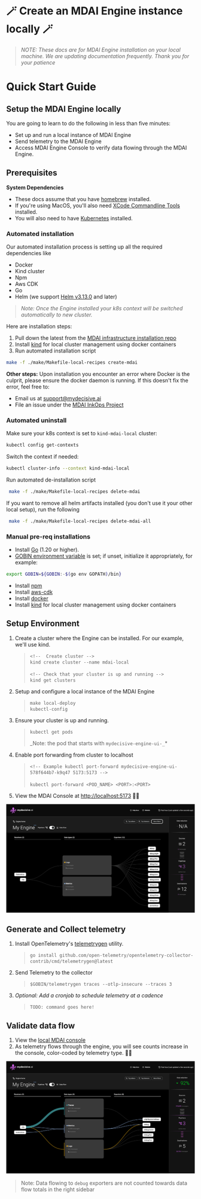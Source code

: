 # 🪄 Create an MDAI Engine instance locally 🪄

>*NOTE: These docs are for MDAI Engine installation on your local machine. We are updating documentation frequently. Thank you for your patience*

# Quick Start Guide

<!-- toc -->

## Setup the MDAI Engine locally

You are going to learn to do the following in less than five minutes:

- Set up and run a local instance of MDAI Engine
- Send telemetry to the MDAI Engine
- Access MDAI Engine Console to verify data flowing through the MDAI Engine.

## Prerequisites

<div class="warning">
  <b>System Dependencies</b>
  <ul>
    <li>These docs assume that you have <a href="https://brew.sh/" target="_blank">homebrew</a> installed.</li>
    <li>If you're using MacOS, you'll also need <a href="https://mac.install.guide/commandlinetools/" target="_blank">XCode Commandline Tools</a> installed.</li>
    <li>You will also need to have <a href="https://kubernetes.io/releases/download/" target="_blank">Kubernetes</a> installed.</li>
  </ul>
</div>

### Automated installation

Our automated installation process is setting up all the required dependencies like
- Docker
- Kind cluster
- Npm
- Aws CDK
- Go
- Helm (we support [Helm v3.13.0](https://github.com/helm/helm/releases/tag/v3.13.0) and later)

>_Note: Once the Engine installed your k8s context will be switched automatically to new cluster._

Here are installation steps:

1. Pull down the latest from the [MDAI infrastructure installation repo](https://github.com/DecisiveAI/mdai-inkops)
2. Install [kind](https://kind.sigs.k8s.io/docs/user/quick-start/) for local cluster management using docker containers
3. Run automated installation script
```bash
make -f ./make/Makefile-local-recipes create-mdai
```

<div class="warning">
   <b>Other steps:</b>
   Upon installation you encounter an error where Docker is the culprit, please ensure the docker daemon is running. If this doesn't fix the error, feel free to:
   <ul>
      <li>
         Email us at <a href="mailto:support@mydecisive.ai">support@mydecisive.ai</a>
      </li>
      <li>
         File an issue under the <a href="https://github.com/DecisiveAI/mdai-inkops">MDAI InkOps Project</a>
      </li>
   </ul>
</div>

### Automated uninstall

Make sure your k8s context is set to `kind-mdai-local` cluster:

```bash
kubectl config get-contexts
```

Switch the context if needed:

```bash
kubectl cluster-info --context kind-mdai-local
```

Run automated de-installation script

```bash
 make -f ./make/Makefile-local-recipes delete-mdai
```

If you want to remove all helm artifacts installed (you don't use it your other local setup), run the following

```bash
 make -f ./make/Makefile-local-recipes delete-mdai-all
```

### Manual pre-req installations

- Install [Go](https://go.dev/dl/) (1.20 or higher).
- [GOBIN environment variable](https://pkg.go.dev/cmd/go#hdr-Environment_variables) is set; if unset, initialize it appropriately, for example:
 ```bash
 export GOBIN=${GOBIN:-$(go env GOPATH)/bin}
 ```
- Install [npm](https://nodejs.org/en/download)
- Install [aws-cdk](https://docs.aws.amazon.com/cdk/v2/guide/cli.html)
- Install [docker](https://www.docker.com/get-started/)
- Install [kind](https://kind.sigs.k8s.io/docs/user/quick-start/) for local cluster management using docker containers

## Setup Environment

1. Create a cluster where the Engine can be installed. For our example, we'll use kind.
   > ```@bash
   > <!--  Create cluster -->
   > kind create cluster --name mdai-local
   >
   > <!-- Check that your cluster is up and running -->
   > kind get clusters
   > ```
2. Setup and configure a local instance of the MDAI Engine

   > ````@bash
   > make local-deploy
   > kubectl-config
   > ````

3. Ensure your cluster is up and running.

   > ```@bash
   > kubectl get pods
   > ```
   >
   > _Note: the pod that starts with `mydecisive-engine-ui-_`\*

4. Enable port forwarding from cluster to localhost

   > ```
   > <!-- Example kubectl port-forward mydecisive-engine-ui-578f644b7-k9q47 5173:5173 -->
   >
   > kubectl port-forward <POD_NAME> <PORT>:<PORT>
   > ```

5. View the MDAI Console at [http://localhost:5173](http://localhost:5173) 🐙🎉

![A bright and shiny MDAI Engine Console](../../media/console-new-and-shiny.png)

## Generate and Collect telemetry

1. Install OpenTelemetry's [telemetrygen](https://github.com/open-telemetry/opentelemetry-collector-contrib/tree/main/cmd/telemetrygen) utility.
   > ```@bash
   > go install github.com/open-telemetry/opentelemetry-collector-contrib/cmd/telemetrygen@latest
   > ```
2. Send Telemetry to the collector
   > ```@bash
   > $GOBIN/telemetrygen traces --otlp-insecure --traces 3
   > ```
3. _Optional: Add a cronjob to schedule telemetry at a cadence_
   > ```
   > TODO: command goes here!
   > ```

## Validate data flow

1. View the [local MDAI console](http://localhost:5173)
2. As telemetry flows through the engine, you will see counts increase in the console, color-coded by telemetry type. 🐙🎉

![The MDAI Engine Console showing data flows](../../media/console-data-flow.png)

> Note: Data flowing to `debug` exporters are not counted towards data flow totals in the right sidebar

